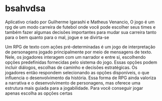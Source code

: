 # bsahvdsa

Aplicativo criado por Guilherme Igarashi e Matheus Venancio, O jogo é um rpg de um modo carreira de futebol onde você pode escolher seus times e também fazer algumas decisões importantes para mudar sua carreira tanto para o bem quanto para o mal, jogue e se divirta-se 

Um RPG de texto com ações pré-determinadas é um jogo de interpretação de personagens jogado principalmente por meio de mensagens de texto. Nele, os jogadores interagem com um narrador e entre si, escolhendo opções predefinidas fornecidas pelo sistema do jogo. Essas opções podem incluir diálogos, escolhas de caminho e decisões estratégicas. Os jogadores então respondem selecionando as opções disponíveis, o que influencia o desenvolvimento da história. Essa forma de RPG ainda valoriza a narrativa e o desenvolvimento de personagens, mas oferece uma estrutura mais guiada para a jogabilidade. Para você conseguir jogar apenas escolha as opções certas  
